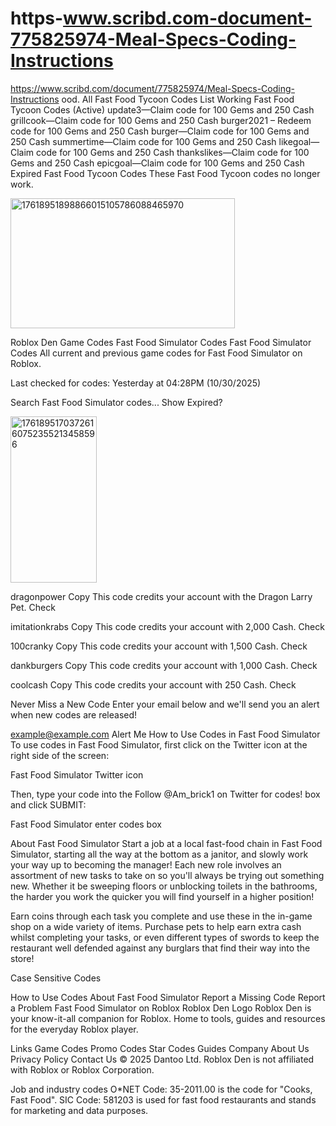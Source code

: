 
# https-www.scribd.com-document-775825974-Meal-Specs-Coding-Instructions
https://www.scribd.com/document/775825974/Meal-Specs-Coding-Instructions
ood. All Fast Food Tycoon Codes List
Working Fast Food Tycoon Codes (Active)
update3—Claim code for 100 Gems and 250 Cash
grillcook—Claim code for 100 Gems and 250 Cash
burger2021 – Redeem code for 100 Gems and 250 Cash
burger—Claim code for 100 Gems and 250 Cash
summertime—Claim code for 100 Gems and 250 Cash
likegoal—Claim code for 100 Gems and 250 Cash
thankslikes—Claim code for 100 Gems and 250 Cash
epicgoal—Claim code for 100 Gems and 250 Cash
Expired Fast Food Tycoon Codes
These Fast Food Tycoon codes no longer work.

<img width="359" height="208" alt="17618951898866015105786088465970" src="https://github.com/user-attachments/assets/93933ca8-4a48-4932-8c20-b8ad07d6c9ca" />

Roblox Den
Game Codes
Fast Food Simulator Codes
Fast Food Simulator Codes
All current and previous game codes for Fast Food Simulator on Roblox.

Last checked for codes:
Yesterday
at 04:28PM (10/30/2025)

 
Search Fast Food Simulator codes...
Show Expired?

<img width="138" height="266" alt="17618951703726160752355213458596" src="https://github.com/user-attachments/assets/375b367f-32c9-4265-be37-a60a0c1a2db0" />


dragonpower
Copy
This code credits your account with the Dragon Larry Pet.
Check

imitationkrabs
Copy
This code credits your account with 2,000 Cash.
Check

100cranky
Copy
This code credits your account with 1,500 Cash.
Check

dankburgers
Copy
This code credits your account with 1,000 Cash.
Check

coolcash
Copy
This code credits your account with 250 Cash.
Check

Never Miss a New Code
Enter your email below and we'll send you an alert when new codes are released!

example@example.com
Alert Me
How to Use Codes in Fast Food Simulator
To use codes in Fast Food Simulator, first click on the Twitter icon at the right side of the screen:

Fast Food Simulator Twitter icon

Then, type your code into the Follow @Am_brick1 on Twitter for codes! box and click SUBMIT:

Fast Food Simulator enter codes box

About Fast Food Simulator
Start a job at a local fast-food chain in Fast Food Simulator, starting all the way at the bottom as a janitor, and slowly work your way up to becoming the manager! Each new role involves an assortment of new tasks to take on so you'll always be trying out something new. Whether it be sweeping floors or unblocking toilets in the bathrooms, the harder you work the quicker you will find yourself in a higher position!

Earn coins through each task you complete and use these in the in-game shop on a wide variety of items. Purchase pets to help earn extra cash whilst completing your tasks, or even different types of swords to keep the restaurant well defended against any burglars that find their way into the store!

Case Sensitive Codes


How to Use Codes
About Fast Food Simulator
Report a Missing Code
Report a Problem
Fast Food Simulator on Roblox
Roblox Den Logo
Roblox Den is your know-it-all companion for Roblox. Home to tools, guides and resources for the everyday Roblox player.

Links
Game Codes
Promo Codes
Star Codes
Guides
Company
About Us
Privacy Policy
Contact Us
© 2025 Dantoo Ltd. Roblox Den is not affiliated with Roblox or Roblox Corporation.

 


Job and industry codes
O*NET Code: 35-2011.00 is the code for "Cooks, Fast Food".
SIC Code: 581203 is used for fast food restaurants and stands for marketing and data purposes. 
